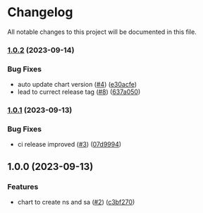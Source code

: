 # Changelog

All notable changes to this project will be documented in this file.

### [1.0.2](https://github.com/cloud-labs-infra/helm-namespaces/compare/v1.0.1...v1.0.2) (2023-09-14)


### Bug Fixes

* auto update chart version ([#4](https://github.com/cloud-labs-infra/helm-namespaces/issues/4)) ([e30acfe](https://github.com/cloud-labs-infra/helm-namespaces/commit/e30acfe49a61b085a80ab89a08adab0bf58e90f7))
* lead to currect release tag ([#8](https://github.com/cloud-labs-infra/helm-namespaces/issues/8)) ([637a050](https://github.com/cloud-labs-infra/helm-namespaces/commit/637a050fe0c503afc98cbffe6a48f1afd39130ed))

### [1.0.1](https://github.com/cloud-labs-infra/helm-namespaces/compare/v1.0.0...v1.0.1) (2023-09-13)


### Bug Fixes

* ci release improved ([#3](https://github.com/cloud-labs-infra/helm-namespaces/issues/3)) ([07d9994](https://github.com/cloud-labs-infra/helm-namespaces/commit/07d9994c831db613a63b918f51e047fbffa75798))

## 1.0.0 (2023-09-13)


### Features

* chart to create ns and sa ([#2](https://github.com/cloud-labs-infra/helm-namespaces/issues/2)) ([c3bf270](https://github.com/cloud-labs-infra/helm-namespaces/commit/c3bf270314eca8283bd457d32714e99e3f0fcf1f))

